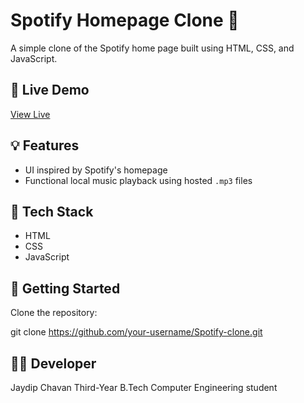 # Spotify Homepage Clone 🎵

A simple clone of the Spotify home page built using HTML, CSS, and JavaScript.

## 🔗 Live Demo

[View Live](https://spotify-clone-gog-jc.vercel.app/)

## 💡 Features

- UI inspired by Spotify's homepage
- Functional local music playback using hosted `.mp3` files

## 📁 Tech Stack

- HTML
- CSS
- JavaScript

## 🚀 Getting Started

Clone the repository:

git clone https://github.com/your-username/Spotify-clone.git
## 🧑‍💻 Developer
  Jaydip Chavan
  Third-Year B.Tech Computer Engineering student
